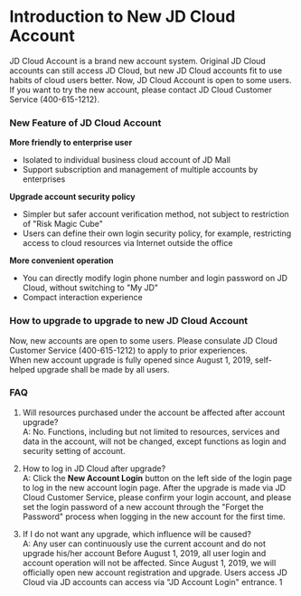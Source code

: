 # Introduction to New JD Cloud Account

JD Cloud Account is a brand new account system. Original JD Cloud accounts can still access JD Cloud, but new JD Cloud accounts fit to use habits of cloud users better.
Now, JD Cloud Account is open to some users. If you want to try the new account, please contact JD Cloud Customer Service (400-615-1212).

### New Feature of JD Cloud Account

**More friendly to enterprise user**

* Isolated to individual business cloud account of JD Mall
* Support subscription and management of multiple accounts by enterprises

**Upgrade account security policy**

* Simpler but safer account verification method, not subject to restriction of "Risk Magic Cube"
* Users can define their own login security policy, for example, restricting access to cloud resources via Internet outside the office

**More convenient operation**

* You can directly modify login phone number and login password on JD Cloud, without switching to "My JD"
* Compact interaction experience

### How to upgrade to upgrade to new JD Cloud Account

Now, new accounts are open to some users. Please consulate JD Cloud Customer Service (400-615-1212) to apply to prior experiences.</br>
When new account upgrade is fully opened since August 1, 2019, self-helped upgrade shall be made by all users.


### FAQ

1. Will resources purchased under the account be affected after account upgrade?</br>
A: No. Functions, including but not limited to resources, services and data in the account, will not be changed, except functions as login and security setting of account.

2. How to log in JD Cloud after upgrade?</br>
A: Click the **New Account Login** button on the left side of the login page to log in the new account login page. After the upgrade is made via JD Cloud Customer Service, please confirm your login account, and please set the login password of a new account through the "Forget the Password" process when logging in the new account for the first time.

3. If I do not want any upgrade, which influence will be caused?</br>
A: Any user can continuously use the current account and do not upgrade his/her account Before August 1, 2019, all user login and account operation will not be affected. Since August 1, 2019, we will officially open new account registration and upgrade. Users access JD Cloud via JD accounts can access via "JD Account Login" entrance. 1
